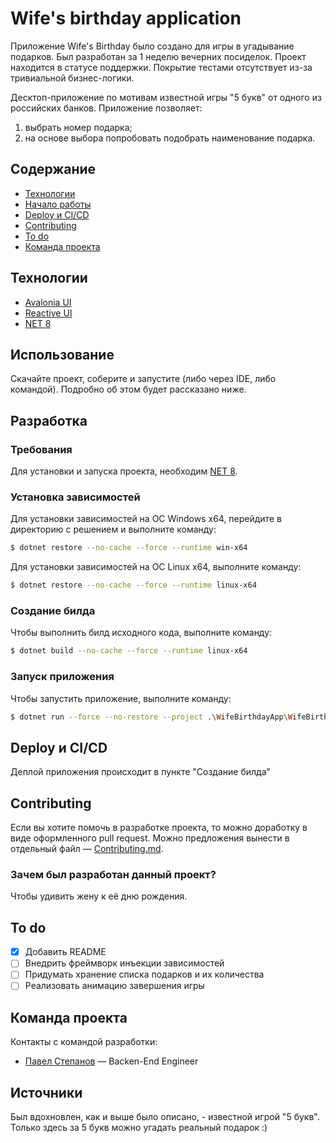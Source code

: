 # Wife's birthday application
Приложение Wife's Birthday было создано для игры в угадывание подарков. Был разработан за 1 неделю вечерних посиделок. Проект находится в статусе поддержки. Покрытие тестами отсутствует из-за тривиальной бизнес-логики.

Десктоп-приложение по мотивам известной игры "5 букв" от одного из российских банков.
Приложение позволяет:
1) выбрать номер подарка;
2) на основе выбора попробовать подобрать наименование подарка.

## Содержание
- [Технологии](#технологии)
- [Начало работы](#начало-работы)
- [Deploy и CI/CD](#deploy-и-ci/cd)
- [Contributing](#contributing)
- [To do](#to-do)
- [Команда проекта](#команда-проекта)

## Технологии
- [Avalonia UI](https://avaloniaui.net/)
- [Reactive UI](https://www.reactiveui.net/)
- [NET 8](https://dotnet.microsoft.com/ru-ru/)

## Использование
Скачайте проект, соберите и запустите (либо через IDE, либо командой). Подробно об этом будет рассказано ниже.

## Разработка

### Требования
Для установки и запуска проекта, необходим [NET 8](https://dotnet.microsoft.com/ru-ru/download/dotnet/8.0).

### Установка зависимостей
Для установки зависимостей на ОС Windows x64, перейдите в директорию с решением и выполните команду:
```sh
$ dotnet restore --no-cache --force --runtime win-x64
```

Для установки зависимостей на ОС Linux x64, выполните команду:
```sh
$ dotnet restore --no-cache --force --runtime linux-x64
```

### Создание билда
Чтобы выполнить билд исходного кода, выполните команду: 
```sh
$ dotnet build --no-cache --force --runtime linux-x64
```

### Запуск приложения
Чтобы запустить приложение, выполните команду:
```sh
$ dotnet run --force --no-restore --project .\WifeBirthdayApp\WifeBirthdayApp.csproj
```

## Deploy и CI/CD
Деплой приложения происходит в пункте "Создание билда"

## Contributing
Если вы хотите помочь в разработке проекта, то можно доработку в виде оформленного pull request. Можно предложения вынести в отдельный файл — [Contributing.md](./CONTRIBUTING.md).

### Зачем был разработан данный проект?
Чтобы удивить жену к её дню рождения.

## To do
- [x] Добавить README
- [ ] Внедрить фреймворк инъекции зависимостей
- [ ] Придумать хранение списка подарков и их количества
- [ ] Реализовать анимацию завершения игры

## Команда проекта
Контакты с командой разработки:

- [Павел Степанов](https://t.me/stepanovpavelv) — Backen-End Engineer

## Источники
Был вдохновлен, как и выше было описано, - известной игрой "5 букв". Только здесь за 5 букв можно угадать реальный подарок :)
